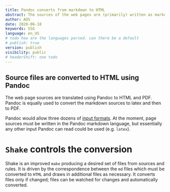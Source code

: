 ```yaml
---
title: Pandoc converts from markdown to HTML
abstract: The sources of the web pages are (primarily) written as markdown and converted by Pandoc to HTML. 
author: AOS
date: 2020-06-18
keywords: SSG
language: en_US
# todo how are the languages parsed. can there be a default
# publish: true
version: publish
visibility: public
# headerShift: one todo 
---
```


 
## Source files are converted to HTML using Pandoc

The web page sources are translated using Pandoc to HTML and PDF. 
Pandoc is equally used to convert the markdown sources to latex and then to PDF. 

Pandoc would allow three dozens of [input formats](https://pandoc.org/MANUAL.html). At the moment, page sources must be written in the Pandoc markdown language, but essentially any other input Pandoc can read could be used (e.g. `latex`).

# `Shake` controls the conversion

Shake is an improved `make` producing a desired set of files from sources and rules. It is driven by the correspondence between the `md` files which must be converted to `HTML` and draws in additional files as necessary. It converts files only if changed; files can be watched for changes and automatically converted.